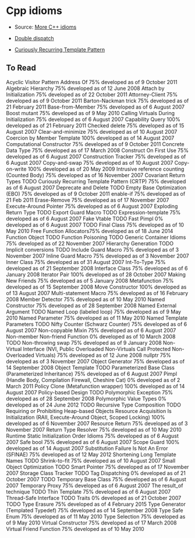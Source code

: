# Cpp idioms
- Source: [More C++ idioms](https://en.wikibooks.org/wiki/More_C%2B%2B_Idioms)

- [Double dispatch](notes/double_dispatch.md)

- [Curiously Recurring Template Pattern](notes/crtp.md)


## To Read

Acyclic Visitor Pattern
Address Of 75% developed  as of 9 October 2011
Algebraic Hierarchy 75% developed  as of 12 June 2008
Attach by Initialization 75% developed  as of 22 October 2011
Attorney-Client 75% developed  as of 9 October 2011
Barton-Nackman trick 75% developed  as of 21 February 2011
Base-from-Member 75% developed  as of 6 August 2007
Boost mutant 75% developed  as of 9 May 2010
Calling Virtuals During Initialization 75% developed  as of 6 August 2007
Capability Query 100% developed  as of 21 February 2011
Checked delete 75% developed  as of 15 August 2007
Clear-and-minimize 75% developed  as of 10 August 2007
Coercion by Member Template 100% developed  as of 14 August 2007
Computational Constructor 75% developed  as of 9 October 2011
Concrete Data Type 75% developed  as of 17 March 2008
Construct On First Use 75% developed  as of 6 August 2007
Construction Tracker 75% developed  as of 6 August 2007
Copy-and-swap 75% developed  as of 10 August 2007
Copy-on-write 100% developed  as of 20 May 2009
Intrusive reference counting (Counted Body) 75% developed  as of 16 November 2007
Covariant Return Types TODO
Curiously Recurring Template Pattern (CRTP) 75% developed  as of 6 August 2007
Deprecate and Delete TODO
Empty Base Optimization (EBO) 75% developed  as of 9 October 2011
enable-if 75% developed  as of 21 Feb 2011
Erase-Remove 75% developed  as of 17 November 2007
Execute-Around Pointer 75% developed  as of 6 August 2007
Exploding Return Type TODO
Export Guard Macro TODO
Expression-template 75% developed  as of 6 August 2007
Fake Vtable TODO
Fast Pimpl 0% developed  as of 6 August 2007 TODO
Final Class 75% developed  as of 10 May 2010
Free Function Allocators75% developed  as of 18 June 2014
Function Object TODO
Function Poisoning TODO
Generic Container Idioms 75% developed  as of 22 November 2007
Hierarchy Generation TODO
Implicit conversions TODO
Include Guard Macro 75% developed  as of 3 November 2007
Inline Guard Macro 75% developed  as of 3 November 2007
Inner Class 75% developed  as of 31 August 2007
Int-To-Type 75% developed  as of 21 September 2008
Interface Class 75% developed  as of 6 January 2008
Iterator Pair 100% developed  as of 28 October 2007
Making New Friends 75% developed  as of 5 January 2008
Metafunction 75% developed  as of 15 September 2008
Move Constructor 100% developed  as of 13 August 2007
Multi-statement Macro 75% developed  as of 16 February 2008
Member Detector 75% developed  as of 10 May 2010
Named Constructor 75% developed  as of 28 September 2008
Named External Argument TODO
Named Loop (labeled loop) 75% developed  as of 9 May 2010
Named Parameter 75% developed  as of 11 May 2010
Named Template Parameters TODO
Nifty Counter (Schwarz Counter) 75% developed  as of 6 August 2007
Non-copyable Mixin 75% developed  as of 6 August 2007
Non-member Non-friend Function 0% developed  as of 10 March 2008 TODO
Non-throwing swap 75% developed  as of 9 January 2008
Non-Virtual Interface (NVI, Public Overloaded Non-Virtuals Call Protected Non-Overloaded Virtuals) 75% developed  as of 12 June 2008
nullptr 75% developed  as of 3 November 2007
Object Generator 75% developed  as of 14 September 2008
Object Template TODO
Parameterized Base Class (Parameterized Inheritance) 75% developed  as of 6 August 2007
Pimpl (Handle Body, Compilation Firewall, Cheshire Cat) 0% developed  as of 2 March 2011
Policy Clone (Metafunction wrapper) 100% developed  as of 14 August 2007
Policy-based Design TODO
Polymorphic Exception 75% developed  as of 28 September 2008
Polymorphic Value Types 0% developed  as of 24 June 2012 TODO
Recursive Type Composition TODO
Requiring or Prohibiting Heap-based Objects
Resource Acquisition Is Initialization (RAII, Execute-Around Object, Scoped Locking) 100% developed  as of 6 November 2007
Resource Return 75% developed  as of 3 November 2007
Return Type Resolver 75% developed  as of 10 May 2010
Runtime Static Initialization Order Idioms 75% developed  as of 6 August 2007
Safe bool 75% developed  as of 6 August 2007
Scope Guard 100% developed  as of 14 August 2007
Substitution Failure Is Not An Error (SFINAE) 75% developed  as of 12 May 2012
Shortening Long Template Names TODO
Shrink-to-fit 75% developed  as of 10 August 2007
Small Object Optimization TODO
Smart Pointer 75% developed  as of 17 November 2007
Storage Class Tracker TODO
Tag Dispatching 0% developed  as of 21 October 2007 TODO
Temporary Base Class 75% developed  as of 6 August 2007
Temporary Proxy 75% developed  as of 6 August 2007
The result_of technique TODO
Thin Template 75% developed  as of 6 August 2007
Thread-Safe Interface TODO
Traits 0% developed  as of 21 October 2007 TODO
Type Erasure 75% developed  as of 4 February 2015
Type Generator (Templated Typedef) 75% developed  as of 14 September 2008
Type Safe Enum 75% developed  as of 11 May 2010
Type Selection 75% developed  as of 9 May 2010
Virtual Constructor 75% developed  as of 17 March 2008
Virtual Friend Function 75% developed  as of 10 May 2010